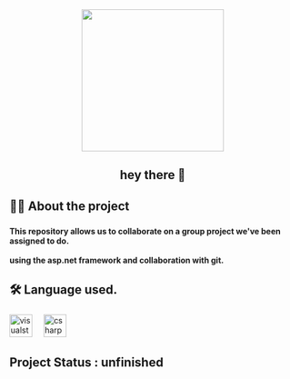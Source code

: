 <div align="center">
  <img height="250" src="https://media2.giphy.com/media/v1.Y2lkPTc5MGI3NjExcjdnZWZtdW9sd2pwOXEyczFnamtzYm5veHhzZGpsbmgxanplMmtueiZlcD12MV9pbnRlcm5hbF9naWZfYnlfaWQmY3Q9Zw/3oKIPjtNwrAs2SglFu/giphy.gif"  />
</div>

###

<div align="center">
</div>

###

<h2 align="center">hey there 👋</h2>

###

<h2 align="left">👩‍💻  About the project</h2>

###

<h4 align="left">This repository allows us to collaborate on a group project we've been assigned to do.<br><br>using the asp.net framework and collaboration with git.</h4>

###

<h2 align="left">🛠 Language used.</h2>

###

<div align="left">
  <img src="https://cdn.jsdelivr.net/gh/devicons/devicon/icons/visualstudio/visualstudio-plain.svg" height="40" alt="visualstudio logo"  />
  <img width="12" />
  <img src="https://cdn.jsdelivr.net/gh/devicons/devicon/icons/csharp/csharp-plain.svg" height="40" alt="csharp logo"  />
</div>

###

<h2 align="left">Project Status : unfinished</h2>

###
